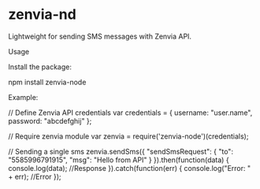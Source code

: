 # zenvia-nd
Lightweight for sending SMS messages with Zenvia API.

Usage

Install the package:

npm install zenvia-node

Example:

// Define Zenvia API credentials
var credentials = {
    username: "user.name",
    password: "abcdefghij"
};

// Require zenvia module
var zenvia = require('zenvia-node')(credentials);

// Sending a single sms
zenvia.sendSms({
    "sendSmsRequest": {
        "to": "5585996791915",
        "msg": "Hello from API"
    }
}).then(function(data) {
    console.log(data); //Response
}).catch(function(err) {
    console.log("Error: " + err); //Error
});
